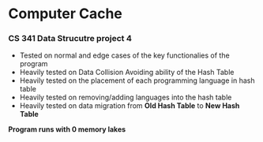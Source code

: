 # Computer Cache
### CS 341 Data Strucutre project 4

- Tested on normal and edge cases of the key functionalies of the program
- Heavily tested on Data Collision Avoiding ability of the Hash Table
- Heavily tested on the placement of each programming language in hash table
- Heavily tested on removing/adding languages into the hash table
- Heavily tested on data migration from **Old Hash Table** to **New Hash Table**

****Program runs with 0 memory lakes**** 
